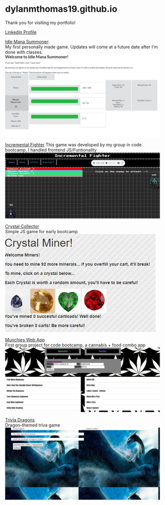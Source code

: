 <link rel="stylesheet" type="text/css" media="all" href="./Assets/Css/readme.css" />

# dylanmthomas19.github.io
Thank you for visiting my portfolio! 

<a href="https://www.linkedin.com/in/dylanmthomas19/" target="_blank">LinkedIn Profile</a>

<a href="https://dylanmthomas19.github.io/IdleManaSummoner" target="_blank">Idle Mana Summoner</a>:
<br>
My first personally made game. Updates will come at a future date after I'm done with classes.
![Idle Mana Summoner Demo Image](./Assets/Images/IMSimage.JPG)

<a href="https://incrementalfighter.herokuapp.com" target="_blank">Incremental Fighter</a>
This game was developed by my group in code bootcamp, I handled frontend JS/Funtionality
![Incremental Fighter Demo Image](./Assets/Images/incrementalImage.JPG)

<a href="https://dylanmthomas19.github.io/week-4-game/crystalCollector">Crystal Collector</a>
<br> Simple JS game for early bootcamp
![Crystal Collector Demo Image](./Assets/Images/crystalGameImage.JPG)

<a href="https://luckybaldrick.github.io/Munchies">Munchies Web App</a>
<br>First group project for code bootcamp, a cannabis + food combo app
![Munchies example](./Assets/Images/munchiesImage.JPG)

<a href="https://dylanmthomas19.github.io/TriviaGame">Trivia Dragons</a>
<br>Dragon-themed triva game
![Dragon Trivia Demo Image](./Assets/Images/triviaGameImage.JPG)